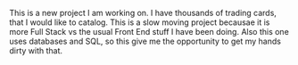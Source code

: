 This is a new project I am working on.  I have thousands of trading cards, that I would like to catalog.
This is a slow moving project becausae it is more Full Stack vs the usual Front End stuff I have been doing.
Also this one uses databases and SQL, so this give me the opportunity to get my hands dirty with that.
